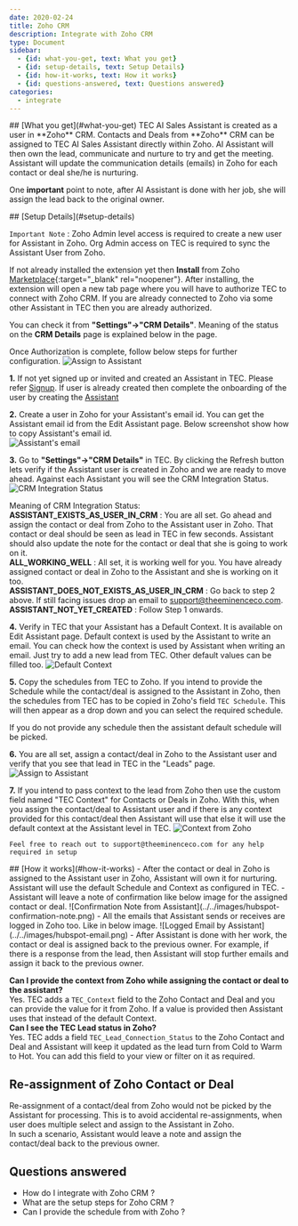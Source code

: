 ```yaml
---
date: 2020-02-24
title: Zoho CRM 
description: Integrate with Zoho CRM 
type: Document
sidebar:
  - {id: what-you-get, text: What you get}
  - {id: setup-details, text: Setup Details}
  - {id: how-it-works, text: How it works}
  - {id: questions-answered, text: Questions answered}
categories:
  - integrate
---
```


<a name="what-you-get"/>
## [What you get](#what-you-get)
TEC AI Sales Assistant is created as a user in **Zoho** CRM.  
Contacts and Deals from **Zoho** CRM can be assigned to TEC AI Sales Assistant directly within Zoho. AI Assistant will then own the lead, communicate and nurture to try and get the meeting. Assistant will update the communication details (emails) in Zoho for each contact or deal she/he is nurturing. 

One **important** point to note, after AI Assistant is done with her job, she will assign the lead back to the original owner. 

<a name="setup-details"/>
## [Setup Details](#setup-details)

`Important Note` : Zoho Admin level access is required to create a new user for Assistant in Zoho. Org Admin access on TEC is required to sync the Assistant User from Zoho.

If not already installed the extension yet then **Install** from Zoho [Marketplace]( https://marketplace.zoho.com/home){:target="_blank" rel="noopener"}. After installing, the extension will open a new tab page where you will have to authorize TEC to connect with Zoho CRM. If you are already connected to Zoho via some other Assistant in TEC then you are already authorized. 

You can check it from **"Settings"->"CRM Details"**. Meaning of the status on the **CRM Details** page is explained below in the page. 

Once Authorization is complete, follow below steps for further configuration. 
![Assign to Assistant](../../images/install-extension-zoho.png)

**1.** If not yet signed up or invited and created an Assistant in TEC. Please refer [Signup](getting-started/signup/). If user is already created then complete the onboarding of the user by creating the [Assistant](getting-started/create-your-assistant/)  

**2.** Create a user in Zoho for your Assistant's email id. You can get the Assistant email id from the Edit Assistant page. Below screenshot show how to copy Assistant's email id.  
![Assistant's email](../../images/assistant-email.png)

**3.** Go to **"Settings"->"CRM Details"** in TEC. By clicking the Refresh button lets verify if the Assistant user is created in Zoho and we are ready to move ahead. Against each Assistant you will see the CRM Integration Status. ![CRM Integration Status](../../images/crm-integration-status.png)

Meaning of CRM Integration Status:  
**ASSISTANT_EXISTS_AS_USER_IN_CRM** : You are all set. Go ahead and assign the contact or deal from Zoho to the Assistant user in Zoho. That contact or deal should be seen as lead in TEC in few seconds. Assistant should also update the note for the contact or deal that she is going to work on it.  
**ALL_WORKING_WELL** : All set, it is working well for you. You have already assigned contact or deal in Zoho to the Assistant and she is working on it too.  
**ASSISTANT_DOES_NOT_EXISTS_AS_USER_IN_CRM** : Go back to step 2 above. If still facing issues drop an email to support@theeminenceco.com.  
**ASSISTANT_NOT_YET_CREATED** : Follow Step 1 onwards.   

**4.** Verify in TEC that your Assistant has a Default Context. It is available on Edit Assistant page. Default context is used by the Assistant to write an email. You can check how the context is used by Assistant when writing an email. Just try to add a new lead from TEC. Other default values can be filled too. 
![Default Context](../../images/assistant-defaults.png)

**5.** Copy the schedules from TEC to Zoho. If you intend to provide the Schedule while the contact/deal is assigned to the Assistant in Zoho, then the schedules from TEC has to be copied in Zoho's field `TEC Schedule`. This will then appear as a drop down and you can select the required schedule. 

If you do not provide any schedule then the assistant default schedule will be picked. 

**6.** You are all set, assign a contact/deal in Zoho to the Assistant user and verify that you see that lead in TEC in the "Leads" page. 
![Assign to Assistant](../../images/assign-to-assistant-zoho.png)

**7.**  If you intend to pass context to the lead from Zoho then use the custom field named "TEC Context" for Contacts or Deals in Zoho. With this, when you assign the contact/deal to Assistant user and if there is any context provided for this contact/deal then Assistant will use that else it will use the default context at the Assistant level in TEC.
![Context from Zoho](../../images/context-in-zoho.png)

`Feel free to reach out to support@theeminenceco.com for any help required in setup`

<a name="how-it-works"/>
## [How it works](#how-it-works)
- After the contact or deal in Zoho is assigned to the Assistant user in Zoho, Assistant will own it for nurturing. Assistant will use the default Schedule and Context as configured in TEC.
- Assistant will leave a note of confirmation like below image for the assigned contact or deal.
![Confirmation Note from Assistant](../../images/hubspot-confirmation-note.png)
- All the emails that Assistant sends or receives are logged in Zoho too. Like in below image. 
![Logged Email by Assistant](../../images/hubspot-email.png)
- After Assistant is done with her work, the contact or deal is assigned back to the previous owner. For example, if there is a response from the lead, then Assistant will stop further emails and assign it back to the previous owner. 

**Can I provide the context from Zoho while assigning the contact or deal to the assistant?**  
Yes. TEC adds a `TEC_Context` field to the Zoho Contact and Deal and you can provide the value for it from Zoho. If a value is provided then Assistant uses that instead of the default Context.  
**Can I see the TEC Lead status in Zoho?**  
Yes. TEC adds a field `TEC_Lead_Connection_Status` to the Zoho Contact and Deal and Assistant will keep it updated as the lead turn from Cold to Warm to Hot. You can add this field to your view or filter on it as required. 

## Re-assignment of Zoho Contact or Deal
Re-assignment of a contact/deal from Zoho would not be picked by the Assistant for processing. This is to avoid accidental re-assignments, when user does multiple select and assign to the Assistant in Zoho.  
In such a scenario, Assistant would leave a note and assign the contact/deal back to the previous owner.

## Questions answered
- How do I integrate with Zoho CRM ?
- What are the setup steps for Zoho CRM ?
- Can I provide the schedule from with Zoho ?


